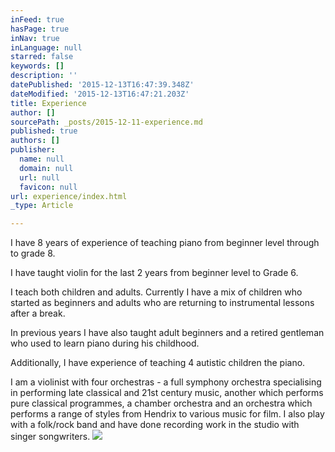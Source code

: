```yaml
---
inFeed: true
hasPage: true
inNav: true
inLanguage: null
starred: false
keywords: []
description: ''
datePublished: '2015-12-13T16:47:39.348Z'
dateModified: '2015-12-13T16:47:21.203Z'
title: Experience
author: []
sourcePath: _posts/2015-12-11-experience.md
published: true
authors: []
publisher:
  name: null
  domain: null
  url: null
  favicon: null
url: experience/index.html
_type: Article

---
```

I have 8 years of experience of teaching piano from beginner level through to grade 8\.

I have taught violin for the last 2 years from beginner level to Grade 6\.

I teach both children and adults. Currently I have a mix of children who started as beginners and adults who are returning to instrumental lessons after a break.

In previous years I have also taught adult beginners and a retired gentleman who used to learn piano during his childhood.

Additionally, I have experience of teaching 4 autistic children the piano.

I am a violinist with four orchestras - a full symphony orchestra specialising in performing late classical and 21st century music, another which performs pure classical programmes, a chamber orchestra and an orchestra which performs a range of styles from Hendrix to various music for film. I also play with a folk/rock band and have done recording work in the studio with singer songwriters.
![](https://the-grid-user-content.s3-us-west-2.amazonaws.com/0f879153-47af-4d98-9846-d01d8c8652da.jpg)